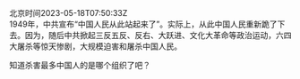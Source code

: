 北京时间2023-05-18T07:50:33Z<br>1949年，中共宣布“中国人民从此站起来了”。实际上，从此中国人民重新跪了下去。因为，随后中共掀起三反五反、反右、大跃进、文化大革命等政治运动，六四大屠杀等惊天惨剧，大规模迫害和屠杀中国人民。

知道杀害最多中国人的是哪个组织了吧？<br><br><br>